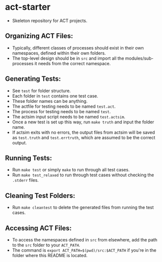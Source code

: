 # act-starter
- Skeleton repository for ACT projects.

## Organizing ACT Files:
- Typically, different classes of processes should exist in their own namespaces, defined within their own folders.
- The top-level design should be in `src` and import all the modules/sub-processes it needs from the correct namespace. 

## Generating Tests:
- See `test` for folder structure. 
- Each folder in `test` contains one test case. 
- These folder names can be anything.
- The actfile for testing needs to be named `test.act`.
- The process for testing needs to be named `test`.
- The actsim input script needs to be named `test.actsim`.
- Once a new test is set up this way, run `make truth` and input the folder name.
- If actsim exits with no errors, the output files from actsim will be saved as `test.truth` and `test.errtruth`, which are assumed to be the correct output.

## Running Tests:
- Run `make test` or simply `make` to run through all test cases.
- Run `make test_relaxed` to run through test cases without checking the `.stderr` files.  

## Cleaning Test Folders:
- Run `make cleantest` to delete the generated files from running the test cases.

## Accessing ACT Files:
- To access the namespaces defined in `src` from elsewhere, add the path to the `src` folder to your `ACT_PATH`.
- The command is `export ACT_PATH=$(pwd)/src:$ACT_PATH` if you're in the folder where this README is located. 
